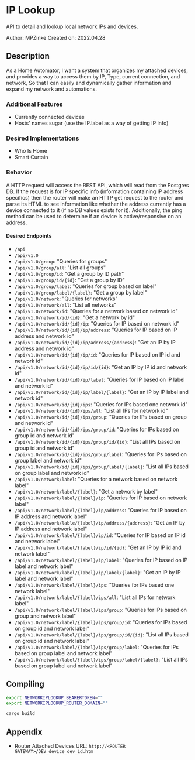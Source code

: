 
<!----------------------------------------------------------------------------------------------------------------------
-                                                                                                                      -
-   Created by: MPZinke                                                                                                -
-   on 2022.04.28                                                                                                      -
-                                                                                                                      -
-   DESCRIPTION:                                                                                                       -
-   BUGS:                                                                                                              -
-   FUTURE:                                                                                                            -
-                                                                                                                      -
----------------------------------------------------------------------------------------------------------------------->


# IP Lookup
API to detail and lookup local network IPs and devices.

Author: MPZinke
Created on: 2022.04.28


## Description
As a Home Automator,
I want a system that organizes my attached devices, and provides a way to access them by IP, Type, current connection, and network,
So that I can easily and dynamically gather information and expand my network and automations.


### Additional Features
- Currently connected devices
- Hosts' names sugar (use the IP.label as a way of getting IP info)


### Desired Implementations
- Who Is Home
- Smart Curtain


### Behavior
A HTTP request will access the REST API, which will read from the Postgres DB.
If the request is for IP specific info (information containing IP address specifics) then the router will make an HTTP get request to the router and parse its HTML to see information like whether the address currently has a device connected to it (if no DB values exists for it).
Additionally, the ping method can be used to determine if an device is active/responsive on an address.


#### Desired Endpoints
- `/api`
- `/api/v1.0`
- `/api/v1.0/group`: "Queries for groups"
- `/api/v1.0/group/all`: "List all groups"
- `/api/v1.0/group/id`: "Get a group by ID path"
- `/api/v1.0/group/id/{id}`: "Get a group by ID"
- `/api/v1.0/group/label`: "Queries for group based on label"
- `/api/v1.0/group/label/{label}`: "Get a group by label"
- `/api/v1.0/network`: "Queries for networks"
- `/api/v1.0/network/all`: "List all networks"
- `/api/v1.0/network/id`: "Queries for a network based on network id"
- `/api/v1.0/network/id/{id}`: "Get a network by id"
- `/api/v1.0/network/id/{id}/ip`: "Queries for IP based on network id"
- `/api/v1.0/network/id/{id}/ip/address`: "Queries for IP based on IP address and network id"
- `/api/v1.0/network/id/{id}/ip/address/{address}`: "Get an IP by IP address and network id"
- `/api/v1.0/network/id/{id}/ip/id`: "Queries for IP based on IP id and network id"
- `/api/v1.0/network/id/{id}/ip/id/{id}`: "Get an IP by IP id and network id"
- `/api/v1.0/network/id/{id}/ip/label`: "Queries for IP based on IP label and network id"
- `/api/v1.0/network/id/{id}/ip/label/{label}`: "Get an IP by IP label and network id"
- `/api/v1.0/network/id/{id}/ips`: "Queries for IPs based one network id"
- `/api/v1.0/network/id/{id}/ips/all`: "List all IPs for network id"
- `/api/v1.0/network/id/{id}/ips/group`: "Queries for IPs based on group and network id"
- `/api/v1.0/network/id/{id}/ips/group/id`: "Queries for IPs based on group id and network id"
- `/api/v1.0/network/id/{id}/ips/group/id/{id}`: "List all IPs based on group id and network id"
- `/api/v1.0/network/id/{id}/ips/group/label`: "Queries for IPs based on group label and network id"
- `/api/v1.0/network/id/{id}/ips/group/label/{label}`: "List all IPs based on group label and network id"
- `/api/v1.0/network/label`: "Queries for a network based on network label"
- `/api/v1.0/network/label/{label}`: "Get a network by label"
- `/api/v1.0/network/label/{label}/ip`: "Queries for IP based on network label"
- `/api/v1.0/network/label/{label}/ip/address`: "Queries for IP based on IP address and network label"
- `/api/v1.0/network/lable/{label}/ip/address/{address}`: "Get an IP by IP address and network label"
- `/api/v1.0/network/label/{label}/ip/id`: "Queries for IP based on IP id and network label"
- `/api/v1.0/network/label/{label}/ip/id/{id}`: "Get an IP by IP id and network label"
- `/api/v1.0/network/label/{label}/ip/label`: "Queries for IP based on IP label and network label"
- `/api/v1.0/network/label/{label}/ip/label/{label}`: "Get an IP by IP label and network label"
- `/api/v1.0/network/label/{label}/ips`: "Queries for IPs based one network label"
- `/api/v1.0/network/label/{label}/ips/all`: "List all IPs for network label"
- `/api/v1.0/network/label/{label}/ips/group`: "Queries for IPs based on group and network label"
- `/api/v1.0/network/label/{label}/ips/group/id`: "Queries for IPs based on group id and network label"
- `/api/v1.0/network/label/{label}/ips/group/id/{id}`: "List all IPs based on group id and network label"
- `/api/v1.0/network/label/{label}/ips/group/label`: "Queries for IPs based on group label and network label"
- `/api/v1.0/network/label/{label}/ips/group/label/{label}`: "List all IPs based on group label and network label"


## Compiling
```bash
export NETWORKIPLOOKUP_BEARERTOKEN=""
export NETWORKIPLOOKUP_ROUTER_DOMAIN=""

cargo build
```



## Appendix

- Router Attached Devices URL: `http://<ROUTER GATEWAY>/DEV_device_dev_id.htm`
